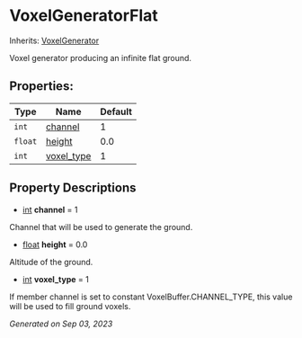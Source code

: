 # VoxelGeneratorFlat

Inherits: [VoxelGenerator](VoxelGenerator.md)


Voxel generator producing an infinite flat ground.

## Properties: 


Type     | Name                         | Default 
-------- | ---------------------------- | --------
`int`    | [channel](#i_channel)        | 1       
`float`  | [height](#i_height)          | 0.0     
`int`    | [voxel_type](#i_voxel_type)  | 1       
<p></p>

## Property Descriptions

- [int](https://docs.godotengine.org/en/stable/classes/class_int.html)<span id="i_channel"></span> **channel** = 1

Channel that will be used to generate the ground.

- [float](https://docs.godotengine.org/en/stable/classes/class_float.html)<span id="i_height"></span> **height** = 0.0

Altitude of the ground.

- [int](https://docs.godotengine.org/en/stable/classes/class_int.html)<span id="i_voxel_type"></span> **voxel_type** = 1

If member channel is set to constant VoxelBuffer.CHANNEL_TYPE, this value will be used to fill ground voxels.

_Generated on Sep 03, 2023_
